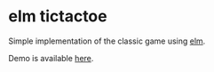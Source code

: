 # elm tictactoe

Simple implementation of the classic game using [elm](http://elm-lang.org).


Demo is available [here](http://bysatellite.org/tictactoe/).
